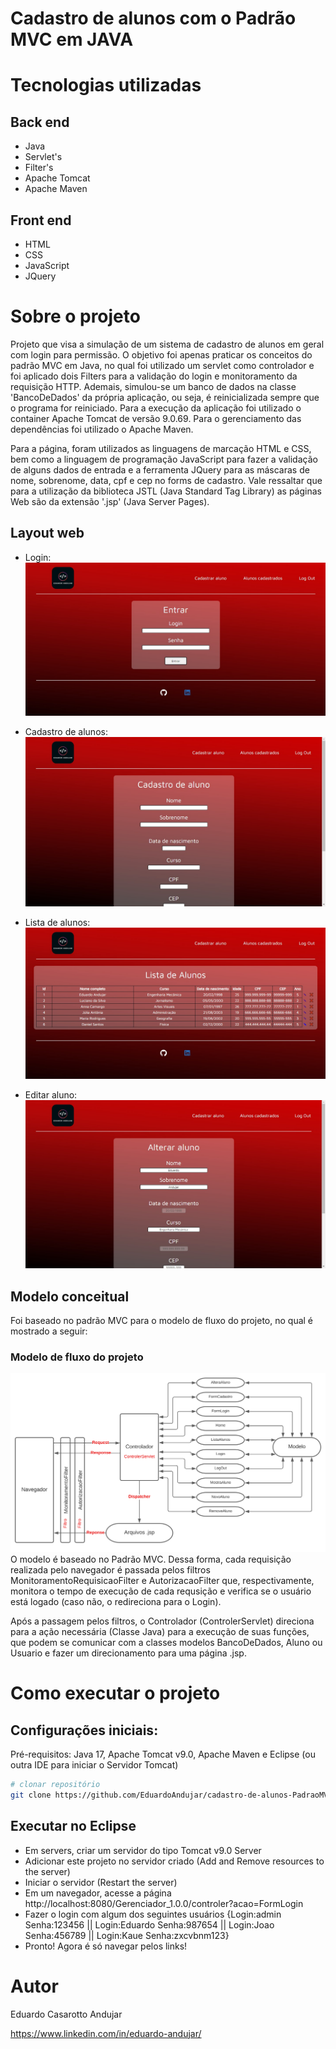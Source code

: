 # Cadastro de alunos com o Padrão MVC em JAVA

# Tecnologias utilizadas
## Back end
- Java
- Servlet's
- Filter's
- Apache Tomcat
- Apache Maven
## Front end
- HTML
- CSS
- JavaScript
- JQuery

# Sobre o projeto

Projeto que visa a simulação de um sistema de cadastro de alunos em geral com login para permissão. O objetivo foi apenas praticar os conceitos do padrão MVC em Java, no qual foi utilizado um servlet como controlador e foi aplicado dois Filters para a validação do login e monitoramento da requisição HTTP. Ademais, simulou-se um banco de dados na classe 'BancoDeDados' da própria aplicação, ou seja, é reinicializada sempre que o programa for reiniciado. Para a execução da aplicação foi utilizado o container Apache Tomcat de versão 9.0.69. Para o gerenciamento das dependências foi utilizado o Apache Maven.

Para a página, foram utilizados as linguagens de marcação HTML e CSS, bem como a linguagem de programação JavaScript para fazer a validação de alguns dados de entrada e a ferramenta JQuery para as máscaras de nome, sobrenome, data, cpf e cep no forms de cadastro. Vale ressaltar que para a utilização da biblioteca JSTL (Java Standard Tag Library) as páginas Web são da extensão '.jsp' (Java Server Pages).

## Layout web

- Login:
![Web 1](https://github.com/EduardoAndujar/assets/blob/main/cadastro-alunos-MVC-1.jpg)

- Cadastro de alunos:
![Web 2](https://github.com/EduardoAndujar/assets/blob/main/cadastro-alunos-MVC-2.jpg)

- Lista de alunos:
![Web 3](https://github.com/EduardoAndujar/assets/blob/main/cadastro-alunos-MVC-3.jpg)

- Editar aluno:
![Web 4](https://github.com/EduardoAndujar/assets/blob/main/cadastro-alunos-MVC-4.jpg)

## Modelo conceitual
Foi baseado no padrão MVC para o modelo de fluxo do projeto, no qual é mostrado a seguir:

### Modelo de fluxo do projeto
![Diagrama 1](https://github.com/EduardoAndujar/assets/blob/main/DiagramaCadastroAlunos.svg)
O modelo é baseado no Padrão MVC. Dessa forma, cada requisição realizada pelo navegador é passada pelos filtros MonitoramentoRequisicaoFilter e AutorizacaoFilter que, respectivamente, monitora o tempo de execução de cada requsição e verifica se o usuário está logado (caso não, o redireciona para o Login).

Após a passagem pelos filtros, o Controlador (ControlerServlet) direciona para a ação necessária (Classe Java) para a execução de suas funções, que podem se comunicar com a classes modelos BancoDeDados, Aluno ou Usuario e fazer um direcionamento para uma página .jsp.

# Como executar o projeto

## Configurações iniciais:
Pré-requisitos: Java 17, Apache Tomcat v9.0, Apache Maven e Eclipse (ou outra IDE para iniciar o Servidor Tomcat)

```bash
# clonar repositório
git clone https://github.com/EduardoAndujar/cadastro-de-alunos-PadraoMVC.git
```

## Executar no Eclipse
- Em servers, criar um servidor do tipo Tomcat v9.0 Server
- Adicionar este projeto no servidor criado (Add and Remove resources to the server)
- Iniciar o servidor (Restart the server)
- Em um navegador, acesse a página http://localhost:8080/Gerenciador_1.0.0/controler?acao=FormLogin
- Fazer o login com algum dos seguintes usuários {Login:admin Senha:123456 || Login:Eduardo Senha:987654 || Login:Joao Senha:456789 || Login:Kaue Senha:zxcvbnm123}
- Pronto! Agora é só navegar pelos links!

# Autor

Eduardo Casarotto Andujar

https://www.linkedin.com/in/eduardo-andujar/

